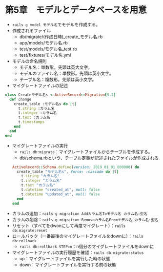 # 第5章　モデルとデータベースを用意
- `rails g model モデル名`でモデルを作成する。
- 作成されるファイル
    - db/migrate/(作成日時)_create_モデル名.rb
    - app/models/モデル名.rb
    - test/models/モデル名_test.rb
    - test/fixtures/モデル名.yml
- モデルの命名規則
    - モデル名：単数形。先頭は英大文字。
    - モデルのファイル名：単数形。先頭は英小文字。
    - テーブル名：複数形。先頭は英小文字。
- マイグレートファイルの記述
```ruby
class Createモデル名s < ActiveRecord::Migration[5.2]
  def change
    create_table :モデル名s do |t|
      t.string :カラム名
      t.integer :カラム名
      t.text :カラム名
      t.timestamps
    end
  end
end
```
- マイグレートファイルの実行
    - `rails db:migrate`：マイグレートファイルからテーブルを作成する。
    - db/schema.rbという、テーブル定義が記述されたファイルが作成される
    ```ruby
    ActiveRecord::Schema.define(version: 2019_01_01_000000) do
      create_table "モデル名s", force: :cascade do |t|
        t.string "カラム名"
        t.integer "カラム名"
        t.text "カラム名"
        t.datetime "created_at", null: false
        t.datetime "updated_at", null: false
      end
    end
    ```
- カラムの追加：`rails g migration Addカラム名Toモデル名 カラム名:型名`
- カラムの削除：`rails g migration Removeカラム名Fromモデル名 カラム名:型名`
- リセット（すべてをdwonにして再度マイグレート）：`rails db:migrate:reset`
- ロールバック（一番最後のマイグレートファイルをdownに）：`rails db:rollback`
    - `rails db:rollback STEP=n`：n個分のマイグレートファイルをdownに
- マイグレートファイルの実行履歴を確認：`rails db:migrate:status`
    - up：マイグレートファイルを実行した時の状態
    - down：マイグレートファイルを実行する前の状態
